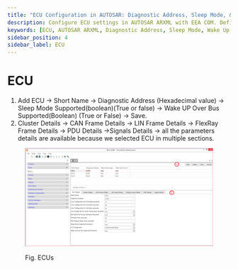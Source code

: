 ```yaml
---
title: "ECU Configuration in AUTOSAR: Diagnostic Address, Sleep Mode, & Frame Details"
description: Configure ECU settings in AUTOSAR ARXML with EEA COM. Define short name, diagnostic address, sleep mode, wake-up capabilities, and manage CAN, LIN, FlexRay frame details, PDU, and signal parameters.
keywords: [ECU, AUTOSAR ARXML, Diagnostic Address, Sleep Mode, Wake Up Over Bus, CAN Frame, LIN Frame, FlexRay Frame, PDU Details, Signal Details, ECU Configuration]
sidebar_position: 4
sidebar_label: ECU
---
```


# ECU

1. Add ECU → Short Name → Diagnostic Address (Hexadecimal value) → Sleep Mode Supported(boolean)(True or false) → Wake UP Over Bus Supported(Boolean) (True or False) → Save.
2. Cluster Details → CAN Frame Details → LIN Frame Details → FlexRay Frame Details → PDU Details →Signals Details → all the parameters details are available because we selected ECU in multiple sections.

<div class="text--center">

<figure>

![ECUs](./assets/image51.webp "- ECUs")
<figcaption>Fig. ECUs</figcaption>
</figure>
</div> 

